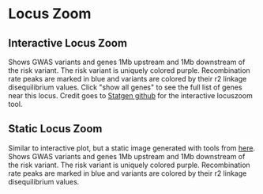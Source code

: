 # Locus Zoom

## Interactive Locus Zoom
Shows GWAS variants and genes 1Mb upstream and 1Mb downstream of the risk variant. The risk variant is uniquely colored purple. Recombination rate peaks are marked in blue and variants are colored by their r2 linkage disequilibrium values. Click "show all genes" to see the full list of genes near this locus. Credit goes to [Statgen github](https://github.com/statgen/locuszoom) for the interactive locuszoom tool.

## Static Locus Zoom
Similar to interactive plot, but a static image generated with tools from [here](http://locuszoom.org/). Shows GWAS variants and genes 1Mb upstream and 1Mb downstream of the risk variant. The risk variant is uniquely colored purple. Recombination rate peaks are marked in blue and variants are colored by their r2 linkage disequilibrium values.

